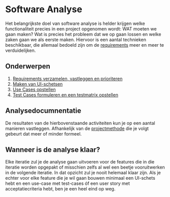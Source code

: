 Software Analyse
====

Het belangrijkste doel van software analyse is helder krijgen welke functionaliteit precies in een project opgenomen wordt: WAT moeten we gaan maken? Wat is precies het probleem dat we op gaan lossen en welke zaken gaan we als eerste maken. Hiervoor is een aantal technieken beschikbaar, die allemaal bedoeld zijn om de [requirements](Requirements) meer en meer te verduidelijken.

## Onderwerpen 

1. [Requirements verzamelen, vastleggen en prioriteren](Requirements)
2. [Maken van UI-schetsen](UI-Schetsen)
3. [Use Cases opstellen](UseCases)
4. [Test Cases formuleren en een testmatrix opstellen](TestCases)

## Analysedocumnentatie

De resultaten van de hierbovenstaande activiteiten kun je op een aantal manieren vastleggen. Afhankelijk van de [projectmethode](Methodiek) die je volgt gebeurt dat meer of minder formeel.

## Wanneer is de analyse klaar?

Elke iteratie zul je de analyse gaan uitvoeren voor de features die in die iteratie worden opgepakt of misschien zelfs al wel een beetje vooruitwerken in de volgende iteratie. In dat opzicht zul je nooit helemaal klaar zijn. Als je echter voor elke feature die je wil gaan bouwen minimaal een UI-schets hebt en een use-case met test-cases óf een user story met acceptatiecriteria hebt, ben je een heel eind op weg.